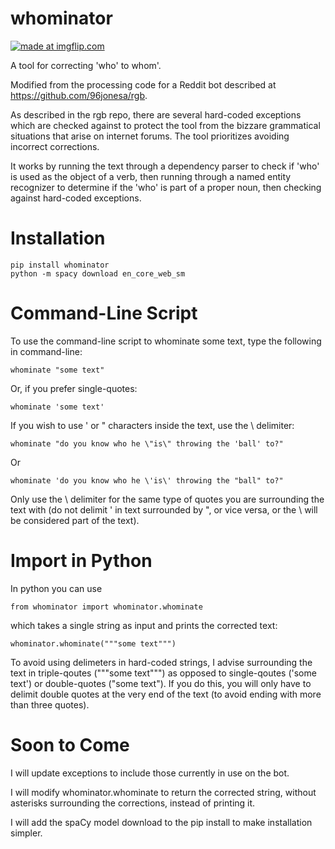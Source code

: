 # whominator

<a href="https://imgflip.com/i/4ahyja"><img src="https://i.imgflip.com/4ahyja.jpg" title="made at imgflip.com"/></a><div>

A tool for correcting 'who' to whom'.

Modified from the processing code for a Reddit bot described at https://github.com/96jonesa/rgb.

As described in the rgb repo, there are several hard-coded exceptions which are checked against to protect the tool from the bizzare grammatical situations that arise on internet forums. The tool prioritizes avoiding incorrect corrections.

It works by running the text through a dependency parser to check if 'who' is used as the object of a verb, then running through a named entity recognizer to determine if the 'who' is part of a proper noun, then checking against hard-coded exceptions.

# Installation

    pip install whominator
    python -m spacy download en_core_web_sm
    
# Command-Line Script

To use the command-line script to whominate some text, type the following in command-line:

    whominate "some text"
    
Or, if you prefer single-quotes:

    whominate 'some text'
    
If you wish to use ' or " characters inside the text, use the \ delimiter:

    whominate "do you know who he \"is\" throwing the 'ball' to?"
    
Or

    whominate 'do you know who he \'is\' throwing the "ball" to?"
    
Only use the \ delimiter for the same type of quotes you are surrounding the text with (do not delimit ' in text surrounded by ", or vice versa, or the \ will be considered part of the text).

# Import in Python

In python you can use

    from whominator import whominator.whominate
    
which takes a single string as input and prints the corrected text:

    whominator.whominate("""some text""")
    
To avoid using delimeters in hard-coded strings, I advise surrounding the text in triple-qoutes ("""some text""") as opposed to single-qoutes ('some text') or double-quotes ("some text"). If you do this, you will only have to delimit double quotes at the very end of the text (to avoid ending with more than three quotes).

# Soon to Come

I will update exceptions to include those currently in use on the bot.

I will modify whominator.whominate to return the corrected string, without asterisks surrounding the corrections, instead of printing it.

I will add the spaCy model download to the pip install to make installation simpler.
